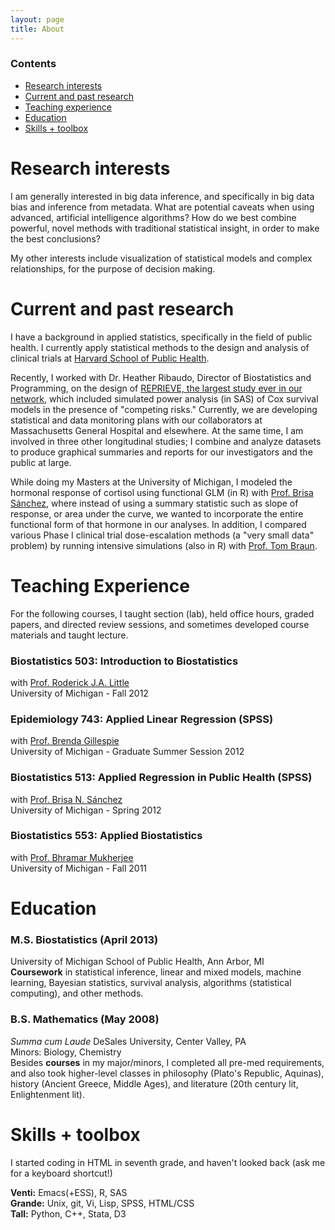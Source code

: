 ```yaml
---
layout: page
title: About
---
```


### Contents
* [Research interests](./#into)
* [Current and past research](./#past)
* [Teaching experience](./#taught)
* [Education](./#educ)
* [Skills + toolbox](./#skills)

<div id="into">
<h1>Research interests</h1>

<p>I am generally interested in big data inference, and specifically in big data bias and
 inference from metadata. What are potential caveats when using advanced, artificial intelligence algorithms? How do we best combine powerful, novel methods with traditional statistical insight, in order to make the best conclusions?</p>
 <p>My other interests include visualization of statistical models and complex relationships, for the purpose of decision making.</p>
</div>

<div id="past">
<h1>Current and past research</h1>

<p>I have a background in applied statistics, specifically in the field of public health. I currently apply statistical methods to the design and analysis of clinical trials at <a href="http://www.hsph.harvard.edu/cbar" target="_blank">Harvard School of Public Health</a>.</p>
<p>Recently, I worked with Dr. Heather Ribaudo, Director of Biostatistics and Programming, on the design of <a href="http://reprievetrial.org" target="_blank">REPRIEVE, the largest study ever in our network</a>, which included simulated power analysis (in SAS) of Cox survival models in the presence of "competing risks." Currently, we are developing statistical and data monitoring plans with our collaborators at Massachusetts General Hospital and elsewhere.  At the same time, I am involved in three other longitudinal studies; I combine and analyze datasets to produce graphical summaries and reports for our investigators and the public at large. </p>

<p>While doing my Masters at the University of Michigan, I modeled the hormonal response of cortisol using functional GLM (in R) with <a href="http://www.sph.umich.edu/iscr/faculty/profile.cfm?uniqname=brisa">Prof. Brisa Sánchez</a>, where instead of using a summary statistic such as slope of response, or area under the curve, we wanted to incorporate the entire functional form of that hormone in our analyses. In addition, I compared various Phase I clinical trial dose-escalation methods (a "very small data" problem) by running intensive simulations (also in R) with <a href="http://www.sph.umich.edu/iscr/faculty/profile.cfm?uniqname=tombraun">Prof. Tom Braun</a>.</p>
</div>

<div id="taught">
<h1>Teaching Experience</h1>
<p>For the following courses, I taught section (lab), held office hours, graded papers, and directed review sessions, and sometimes developed course materials and taught lecture.</p>

<h3>Biostatistics 503: Introduction to Biostatistics</h3>

<p>with <a href="http://www.sph.umich.edu/iscr/faculty/profile.cfm?uniqname=rlittle">Prof. Roderick J.A. Little</a> <br />
University of Michigan - Fall 2012</p>

<h3>Epidemiology 743: Applied Linear Regression (SPSS)</h3>

<p>with <a href="http://www.sph.umich.edu/iscr/faculty/profile.cfm?uniqname=bgillesp">Prof. Brenda Gillespie</a> <br />
University of Michigan - Graduate Summer Session 2012</p>

<h3>Biostatistics 513: Applied Regression in Public Health (SPSS)</h3>

<p>with <a href="http://www.sph.umich.edu/iscr/faculty/profile.cfm?uniqname=brisa">Prof. Brisa N. Sánchez</a> <br />
University of Michigan - Spring 2012</p>

<h3>Biostatistics 553: Applied Biostatistics</h3>

<p>with <a href="http://www.sph.umich.edu/iscr/faculty/profile.cfm?uniqname=bhramar">Prof. Bhramar Mukherjee</a> <br />
University of Michigan - Fall 2011</p>
</div>

<div id="educ">
<h1>Education</h1>

<h3>M.S. Biostatistics (April 2013)</h3>

<p>University of Michigan School of Public Health, Ann Arbor, MI <br />
<b>Coursework</b> in statistical inference, linear and mixed models, machine learning, Bayesian statistics, survival analysis, algorithms (statistical computing), and other methods.  </p>

<h3>B.S. Mathematics (May 2008)</h3>

<p><i>Summa cum Laude</i>
DeSales University, Center Valley, PA <br />
Minors: Biology, Chemistry  <br />
Besides <b>courses</b> in my major/minors, I completed all pre-med requirements, and also took higher-level classes in philosophy (Plato's Republic, Aquinas), history (Ancient Greece, Middle Ages), and literature (20th century lit, Enlightenment lit). </p>
</div>


<div id="skills">
<h1>Skills + toolbox</h1>

<p>I started coding in HTML in seventh grade, and haven't looked back (ask me for a keyboard shortcut!)</p>

<p><b>Venti:</b> Emacs(+ESS), R, SAS <br />
<b>Grande:</b> Unix, git, Vi, Lisp, SPSS, HTML/CSS <br />
<b>Tall:</b> Python, C++, Stata, D3  </pachychymia>
</div>


